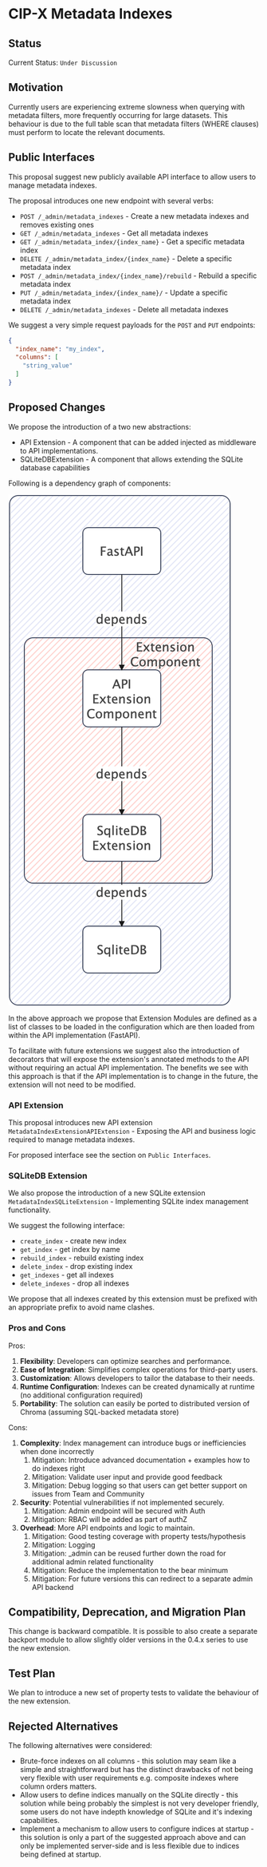 # CIP-X Metadata Indexes

## Status

Current Status: `Under Discussion`

## Motivation

Currently users are experiencing extreme slowness when querying with metadata filters, more frequently occurring for
large datasets. This behaviour is due to the full table scan that metadata filters (WHERE clauses) must perform to
locate the relevant documents.

## Public Interfaces

This proposal suggest new publicly available API interface to allow users to manage metadata indexes.

The proposal introduces one new endpoint with several verbs:

- `POST /_admin/metadata_indexes` - Create a new metadata indexes and removes existing ones
- `GET /_admin/metadata_indexes` - Get all metadata indexes
- `GET /_admin/metadata_index/{index_name}` - Get a specific metadata index
- `DELETE /_admin/metadata_index/{index_name}` - Delete a specific metadata index
- `POST /_admin/metadata_index/{index_name}/rebuild` - Rebuild a specific metadata index
- `PUT /_admin/metadata_index/{index_name}/` - Update a specific metadata index
- `DELETE /_admin/metadata_indexes` - Delete all metadata indexes

We suggest a very simple request payloads for the `POST` and `PUT` endpoints:

```json
{
  "index_name": "my_index",
  "columns": [
    "string_value"
  ]
}
```

## Proposed Changes

We propose the introduction of a two new abstractions:

- API Extension - A component that can be added injected as middleware to API implementations.
- SQLiteDBExtension - A component that allows extending the SQLite database capabilities

Following is a dependency graph of components:

![API and SQLite Extension Modules Dependencies](assets/api_and_sql_extension_dependencies.png)

In the above approach we propose that Extension Modules are defined as a list of classes to be loaded in the
configuration which are then loaded from within the API implementation (FastAPI).

To facilitate with future extensions we suggest also the introduction of decorators that will expose the extension's
annotated methods to the API without requiring an actual API implementation. The benefits we see with this approach is
that if the API implementation is to change in the future, the extension will not need to be modified.

### API Extension

This proposal introduces new API extension `MetadataIndexExtensionAPIExtension` - Exposing the API and business logic
required to manage metadata indexes.

For proposed interface see the section on `Public Interfaces`.

### SQLiteDB Extension

We also propose the introduction of a new SQLite extension `MetadataIndexSQLiteExtension` - Implementing SQLite index
management functionality.

We suggest the following interface:

- `create_index` - create new index
- `get_index` - get index by name
- `rebuild_index` - rebuild existing index
- `delete_index` - drop existing index
- `get_indexes` - get all indexes
- `delete_indexes` - drop all indexes

We propose that all indexes created by this extension must be prefixed with an appropriate prefix to avoid name clashes.

### Pros and Cons

Pros:

1. **Flexibility**: Developers can optimize searches and performance.
2. **Ease of Integration**: Simplifies complex operations for third-party users.
3. **Customization**: Allows developers to tailor the database to their needs.
4. **Runtime Configuration**: Indexes can be created dynamically at runtime (no additional configuration required)
5. **Portability**: The solution can easily be ported to distributed version of Chroma (assuming SQL-backed metadata store)


Cons:

1. **Complexity**: Index management can introduce bugs or inefficiencies when done incorrectly
    1. Mitigation: Introduce advanced documentation + examples how to do indexes right
    2. Mitigation: Validate user input and provide good feedback
    3. Mitigation: Debug logging so that users can get better support on issues from Team and Community
2. **Security**: Potential vulnerabilities if not implemented securely.
    1. Mitigation: Admin endpoint will be secured with Auth
    2. Mitigation: RBAC will be added as part of authZ
3. **Overhead**: More API endpoints and logic to maintain.
    1. Mitigation: Good testing coverage with property tests/hypothesis
    2. Mitigation: Logging
    3. Mitigation: _admin can be reused further down the road for additional admin related functionality
    4. Mitigation: Reduce the implementation to the bear minimum
    5. Mitigation: For future versions this can redirect to a separate admin API backend

## Compatibility, Deprecation, and Migration Plan

This change is backward compatible. It is possible to also create a separate backport module to allow slightly older
versions in the 0.4.x series to use the new extension.

## Test Plan

We plan to introduce a new set of property tests to validate the behaviour of the new extension.

## Rejected Alternatives

The following alternatives were considered:

- Brute-force indexes on all columns - this solution may seam like a simple and straightforward but has the distinct
  drawbacks of not being very flexible with user requirements e.g. composite indexes where column orders matters.
- Allow users to define indices manually on the SQLite directly - this solution while being probably the simplest is not
  very developer friendly, some users do not have indepth knowledge of SQLite and it's indexing capabilities.
- Implement a mechanism to allow users to configure indices at startup - this solution is only a part of the suggested
  approach above and can only be implemented server-side and is less flexible due to indices being defined at startup.
